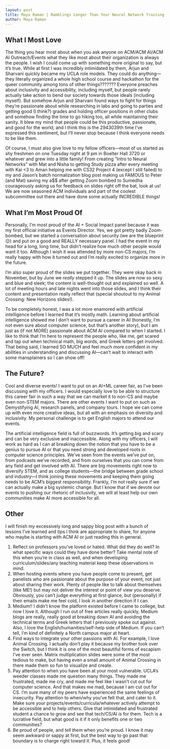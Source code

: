 ```yaml
---
layout: post
title: Maya Raman | Ramblings Longer Than Your Neural Network Training Time - My First Year in Outreach
author: Maya Raman
---
```


<h2>What I Most Love</h2>
The thing you hear most about when you ask anyone on ACM/ACM AI/ACM AI Outreach/Events what they like most about their organization is always the people. I wish I could come up with something more original to say, but it’s true. While at first I was incredibly intimidated by them, Arjun and Sharvani quickly became my UCLA role models. They could do anything—they literally organized a whole high school course and hackathon for the queer community among tons of other things??????? Everyone preaches about inclusivity and accessibility, including myself, but people rarely actually take action to bend our society towards those ideals (including myself). But somehow Arjun and Sharvani found ways to fight for things they’re passionate about while researching in labs and going to parties and getting good (I think?) grades and holding officer positions in other clubs and somehow finding the time to go hiking too, all while maintaining their sanity. It blew my mind that people could be this productive, passionate, and good for the world, and I think this is the 2943039th time I’ve expressed this sentiment, but I’ll never stop because I think everyone needs to be like them. 

Of course, I must also give love to my fellow officers—most of us started as shy freshmen on one Tuesday night at 9 pm in Boelter Hall 3720 or whatever and grew into a little family! From creating “Intro to Neural Networks” with Mat and Nisha to getting Study pizza after every meeting with Kai <3 to Aman helping me with CS32 Project 4 (except I still failed) to my and Jason’s batch normalization blog post making us FAMOUS to Peter (and Mat) saving my a$$ after getting Zoom bombed to Sumedha courageously asking us for feedback on slides right off the bat, look at us! We are now seasoned ACM individuals and part of the coolest subcommittee out there and have done some actually INCREDIBLE things!

<h2>What I’m Most Proud Of</h2>
Personally, I’m most proud of the AI + Social Impact panel because it was my first official initiative as Events Director. Yes, we got pretty badly Zoom-bombed, but we started a conversation about security (we are the blueprint 😌) and put on a good and REALLY necessary panel. I had the event in my head for a long, long time, but didn’t realize how much other people would want it too. Although I wish it was attended by more non-CS majors, I’m really happy with how it turned out and I’m really excited to organize more in the future.

I’m also super proud of the slides we put together. They were okay back in November, but by June we *really* stepped it up. The slides are now so sexy and blue and sleek; the content is well-thought out and explained so well. A lot of meeting hours and late nights went into those slides, and I think their content and presentation really reflect that (special shoutout to my Animal Crossing: New Horizons slides!).

To be completely honest, I was a lot more enamored with artificial intelligence before I learned that it’s mostly math. Learning about artificial intelligence showed me I don’t want to pursue a career in AI (honestly, I’m not even sure about computer science, but that’s another story), but I am just as (if not MORE) passionate about ACM AI compared to when I started. I like to think that I’m here to represent the people who, like me, get scared and tap out when technical math, big words, and Greek letters get involved. That being said, I learned SO MUCH and feel much more confident in my abilities in understanding and discussing AI—can’t wait to interact with some mansplainers so I can show off!

<h2>The Future?</h2>
Cool and diverse events! I want to put on an AI+ML career fair, as I’ve been discussing with my officers. I would especially love to be able to structure this career fair in such a way that we can market it to non-CS and maybe even non-STEM majors. There are other events I want to put on such as Demystifying AI, research panels, and company tours. I hope we can come up with even more creative ideas, but all with an emphasis on diversity and inclusivity. My personal challenge is to get English majors to attend our events.

The artificial intelligence field is full of buzzwords. It’s getting big and scary and can be very exclusive and inaccessible. Along with my officers, I will work as hard as I can at breaking down the notion that you have to be a genius to pursue AI or that you need strong and developed roots in computer science principles. We’ve seen from the events we’ve put on, from podcasts we’ve recorded, and from ourselves that you can come from any field and get involved with AI. There are big movements right now to diversify STEM, and as college students—the bridge between grade school and industry—I think joining these movements and keeping them going needs to be ACM’s biggest responsibility. Frankly, I’m not really sure if we can actually make a big systemic change. But I know that if we devote our events to pushing our rhetoric of inclusivity, we will at least help our own communities make AI more accessible for all. 

<h2>Other</h2>
I will finish my excessively long and sappy blog post with a bunch of lessons I’ve learned and tips I think are appropriate to share, for anyone who maybe is starting with ACM AI or just reading this in general.

1. Reflect on professors you’ve loved or hated. What did they do well? In what specific ways could they have done better? Take mental note of this when you’re in class as well, and when developing curriculum/slides/any teaching material keep these observations in mind.
2. When hosting events where you have people come to present, get panelists who are passionate about the purpose of your event, not just about sharing their work. Plenty of people like to talk about themselves (like ME!) but may not deliver the interest or point of view you deserve. Obviously, you can’t judge everything at first glance, but (personally) if their emails make me feel cold, I look in another direction if I can.
3. Medium!! I didn’t know the platform existed before I came to college, but now I love it. Although I run out of free articles really quickly, Medium blogs are really, really good at breaking down AI and avoiding the technical terms and Greek letters that I previously spoke out against. Also, I love the English/humanities/self-help side of Medium. If you can’t tell, I’m kind of definitely a North campus major at heart.
4. Find ways to integrate your other passions with AI. For example, I love Animal Crossing. I actually don’t play it because my brother took over the Switch, but I think it is one of the most beautiful forms of escapism I’ve ever seen. Matrix multiplication slides were some of the most tedious to make, but having even a small amount of Animal Crossing in there made them so fun to visualize and create.
5. Pay attention to when you have been at your most vulnerable. UCLA’s weeder classes made me question many things. They made me frustrated, made me cry, and made me feel like I wasn’t cut out for computer science. And that makes me mad, because I am cut out for CS. I’m sure many of my peers have experienced the same feelings of insecurity. Pay attention to when/why you’ve felt that, and cater to it. Make sure your projects/events/curricula/whatever actively attempt to be accessible and to help others. Give that intimidated and frustrated student a chance to grow and see that tech/CS/AI *is* for them. Tech is a lucrative field, but what good is it if it only benefits one or two communities?
6. Be proud of people, and *tell them* when you’re proud. I know it may seem awkward or sappy at first, but the best way to go past that boundary is to charge right toward it. Plus, it feels good!

